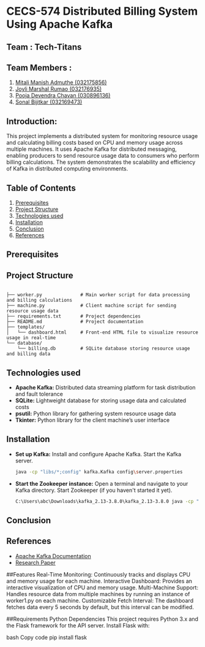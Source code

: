 # CECS-574 Distributed Billing System Using Apache Kafka

## Team : Tech-Titans

## Team Members :

  1. [Mitali Manish Admuthe (032175856)](https://github.com/Mma5901)
  2. [Joyli Marshal Rumao (032176935)](https://github.com/joyli-25)
  3. [Pooja Devendra Chavan (030896136)](https://github.com/pooja240599)
  4. [Sonal Bijitkar (032169473)](https://github.com/so-bit)

## Introduction:
This project implements a distributed system for monitoring resource usage and calculating billing costs based on CPU and memory usage across multiple machines. It uses Apache Kafka for distributed messaging, enabling producers to send resource usage data to consumers who perform billing calculations. The system demonstrates the scalability and efficiency of Kafka in distributed computing environments.

## Table of Contents
1. [Prerequisites](#Prerequisites)
2. [Project Structure](#Project_Structure)
3. [Technologies used](#Technologies_used)
4. [Installation](#Installation)
5. [Conclusion](#Conclusion)
6. [References](#References)

## Prerequisites


## Project Structure

<!--
##.
##├── machine1.py        # API server to receive and handle resource data from workers
##├── worker1.py         # Worker script to gather and send CPU and memory data
##├── dashboard.html     # Front-end HTML file to visualize resource usage in real-time
##└── README.md          # Documentation for the project
-->
```plaintext

├── worker.py              # Main worker script for data processing and billing calculations
├── machine.py             # Client machine script for sending resource usage data
├── requirements.txt       # Project dependencies
├── README.md              # Project documentation
├── templates/
│   └── dashboard.html     # Front-end HTML file to visualize resource usage in real-time
└── database/
    └── billing.db         # SQLite database storing resource usage and billing data
```

## Technologies used

- **Apache Kafka:** Distributed data streaming platform for task distribution and fault tolerance
- **SQLite:** Lightweight database for storing usage data and calculated costs
- **psutil:** Python library for gathering system resource usage data
- **Tkinter:** Python library for the client machine’s user interface

## Installation
- **Set up Kafka:** Install and configure Apache Kafka. Start the Kafka server.
  ```bash
  java -cp "libs/*;config" kafka.Kafka config\server.properties
- **Start the Zookeeper instance:** Open a terminal and navigate to your Kafka directory. Start Zookeeper (if you haven't started it yet).
  ```bash
  C:\Users\abc\Downloads\kafka_2.13-3.8.0\kafka_2.13-3.8.0 java -cp "libs/*;config" 

## Conclusion

## References
- [Apache Kafka Documentation](https://kafka.apache.org/documentation)
- [Research Paper](https://ieeexplore.ieee.org/document/9361803/)
  
##Features
Real-Time Monitoring: Continuously tracks and displays CPU and memory usage for each machine.
Interactive Dashboard: Provides an interactive visualization of CPU and memory usage.
Multi-Machine Support: Handles resource data from multiple machines by running an instance of worker1.py on each machine.
Customizable Fetch Interval: The dashboard fetches data every 5 seconds by default, but this interval can be modified.

##Requirements
Python Dependencies
This project requires Python 3.x and the Flask framework for the API server. Install Flask with:

bash
Copy code
pip install flask

